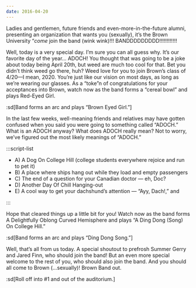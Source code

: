 ```yaml
---
date: 2016-04-20
---
```


Ladies and gentlemen, future friends and even-more-in-the-future alumni, presenting an organization that wants you (sexually), it’s the Brown University “_come_ join the band (wink wink)!!! BANDDDDDDDDD!!!!!!!!!!!!

Well, today is a very special day. I’m sure you can all guess why. It’s our favorite day of the year... ADOCH! You thought that was going to be a joke about today being April 20th, but weed are much too cool for that. Bet you didn’t think weed go there, huh? Weed love for you to join Brown’s class of 4/20—I mean, 2020. You’re just like our vision on most days, as long as we’re wearing our glasses. As a “toke”n of congratulations for your acceptances into Brown, watch now as the band forms a “cereal bowl” and plays Red-Eyed Girl.

:sd[Band forms an arc and plays “Brown Eyed Girl.”]

In the last few weeks, well-meaning friends and relatives may have gotten confused when you said you were going to something called “ADOCH.” What is an ADOCH anyway? What does ADOCH really mean? Not to worry, we’ve figured out the most likely meanings of “ADOCH.”

:::script-list

- A) A Dog On College Hill (college students everywhere rejoice and run to pet it)
- B) A place where ships hang out while they load and empty passengers
- C) The end of a question for your Canadian doctor — eh, Doc?
- D) Another Day Of Chill Hanging-out
- E) A cool way to get your dachshund’s attention — “Ayy, Dach!,” and

:::

Hope that cleared things up a little bit for you! Watch now as the band forms A Delightfully Oblong Curved Hemisphere and plays “A Ding Dong (Song) On College Hill.”

:sd[Band forms an arc and plays “Ding Dong Song.”]

Well, that’s all from us today. A special shoutout to prefrosh Summer Gerry and Jared Finn, who should join the band! But an even more special welcome to the rest of you, who should also join the band. And you should all come to Brown (...sexually)! Brown Band out.

:sd[Roll off into #1 and out of the auditorium.]
